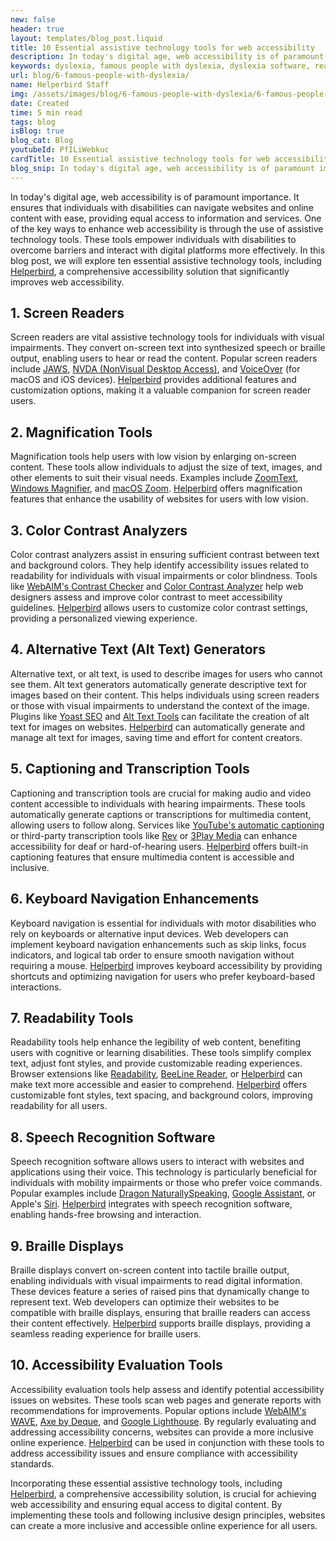 ```yaml
---
new: false
header: true
layout: templates/blog_post.liquid
title: 10 Essential assistive technology tools for web accessibility
description: In today's digital age, web accessibility is of paramount importance. It ensures that individuals with disabilities can navigate websites and online content with ease, providing equal access to information and services. 
keywords: dyslexia, famous people with dyslexia, dyslexia software, reading mode, voice typing, text to speech, dyslexia fonts, accessibility software, Helperbird, Opendyslexic
url: blog/6-famous-people-with-dyslexia/
name: Helperbird Staff
img: /assets/images/blog/6-famous-people-with-dyslexia/6-famous-people-with-dyslexia.png
date: Created
time: 5 min read
tags: blog
isBlog: true
blog_cat: Blog
youtubeId: PfILiWebkuc
cardTitle: 10 Essential assistive technology tools for web accessibility
blog_snip: In today's digital age, web accessibility is of paramount importance. It ensures that individuals with disabilities can navigate websites and online content with ease, providing equal access to information and services. 
---
```




In today's digital age, web accessibility is of paramount importance. It ensures that individuals with disabilities can navigate websites and online content with ease, providing equal access to information and services. One of the key ways to enhance web accessibility is through the use of assistive technology tools. These tools empower individuals with disabilities to overcome barriers and interact with digital platforms more effectively. In this blog post, we will explore ten essential assistive technology tools, including [Helperbird](https://www.helperbird.com/), a comprehensive accessibility solution that significantly improves web accessibility.

## 1. Screen Readers

Screen readers are vital assistive technology tools for individuals with visual impairments. They convert on-screen text into synthesized speech or braille output, enabling users to hear or read the content. Popular screen readers include [JAWS](https://www.freedomscientific.com/products/software/jaws/), [NVDA (NonVisual Desktop Access)](https://www.nvaccess.org/), and [VoiceOver](https://www.apple.com/accessibility/mac/vision/) (for macOS and iOS devices). [Helperbird](https://www.helperbird.com/) provides additional features and customization options, making it a valuable companion for screen reader users.

## 2. Magnification Tools

Magnification tools help users with low vision by enlarging on-screen content. These tools allow individuals to adjust the size of text, images, and other elements to suit their visual needs. Examples include [ZoomText](https://www.zoomtext.com/), [Windows Magnifier](https://support.microsoft.com/windows/magnify-your-screen-82e36d06-9ec3-5ba9-6d63-3f9a8b2c3cc4), and [macOS Zoom](https://support.apple.com/guide/mac-help/zoom-the-screen-mh14155/mac). [Helperbird](https://www.helperbird.com/) offers magnification features that enhance the usability of websites for users with low vision.

## 3. Color Contrast Analyzers

Color contrast analyzers assist in ensuring sufficient contrast between text and background colors. They help identify accessibility issues related to readability for individuals with visual impairments or color blindness. Tools like [WebAIM's Contrast Checker](https://webaim.org/resources/contrastchecker/) and [Color Contrast Analyzer](https://www.paciellogroup.com/resources/contrastanalyser/) help web designers assess and improve color contrast to meet accessibility guidelines. [Helperbird](https://www.helperbird.com/) allows users to customize color contrast settings, providing a personalized viewing experience.

## 4. Alternative Text (Alt Text) Generators

Alternative text, or alt text, is used to describe images for users who cannot see them. Alt text generators automatically generate descriptive text for images based on their content. This helps individuals using screen readers or those with visual impairments to understand the context of the image. Plugins like [Yoast SEO](https://yoast.com/wordpress/plugins/seo/) and [Alt Text Tools](https://www.alt-text-tools.com/) can facilitate the creation of alt text for images on websites. [Helperbird](https://www.helperbird.com/) can automatically generate and manage alt text for images, saving time and effort for content creators.

## 5. Captioning and Transcription Tools

Captioning and transcription tools are crucial for making audio and video content accessible to individuals with hearing impairments. These tools automatically generate captions or transcriptions for multimedia content, allowing users to follow along. Services like [YouTube's automatic captioning](https://support.google.com/youtube/answer/2734796?hl=en) or third-party transcription tools like [Rev](https://www.rev.com/) or [3Play Media](https://www.3playmedia.com/) can enhance accessibility for deaf or hard-of-hearing users. [Helperbird](https://www.helperbird.com/) offers built-in captioning features that ensure multimedia content is accessible and inclusive.

## 6. Keyboard Navigation Enhancements

Keyboard navigation is essential for individuals with motor disabilities who rely on keyboards or alternative input devices. Web developers can implement keyboard navigation enhancements such as skip links, focus indicators, and logical tab order to ensure smooth navigation without requiring a mouse. [Helperbird](https://www.helperbird.com/features/shortcuts/) improves keyboard accessibility by providing shortcuts and optimizing navigation for users who prefer keyboard-based interactions.

## 7. Readability Tools

Readability tools help enhance the legibility of web content, benefiting users with cognitive or learning disabilities. These tools simplify complex text, adjust font styles, and provide customizable reading experiences. Browser extensions like [Readability](https://www.readability.com/), [BeeLine Reader](https://www.beelinereader.com/), or [Helperbird](https://www.helperbird.com/features/) can make text more accessible and easier to comprehend. [Helperbird](https://www.helperbird.com/) offers customizable font styles, text spacing, and background colors, improving readability for all users.

## 8. Speech Recognition Software

Speech recognition software allows users to interact with websites and applications using their voice. This technology is particularly beneficial for individuals with mobility impairments or those who prefer voice commands. Popular examples include [Dragon NaturallySpeaking](https://www.nuance.com/dragon.html), [Google Assistant](https://assistant.google.com/), or Apple's [Siri](https://www.apple.com/siri/). [Helperbird](https://www.helperbird.com/) integrates with speech recognition software, enabling hands-free browsing and interaction.

## 9. Braille Displays

Braille displays convert on-screen content into tactile braille output, enabling individuals with visual impairments to read digital information. These devices feature a series of raised pins that dynamically change to represent text. Web developers can optimize their websites to be compatible with braille displays, ensuring that braille readers can access their content effectively. [Helperbird](https://www.helperbird.com/) supports braille displays, providing a seamless reading experience for braille users.

## 10. Accessibility Evaluation Tools

Accessibility evaluation tools help assess and identify potential accessibility issues on websites. These tools scan web pages and generate reports with recommendations for improvements. Popular options include [WebAIM's WAVE](https://wave.webaim.org/), [Axe by Deque](https://www.deque.com/axe/), and [Google Lighthouse](https://developers.google.com/web/tools/lighthouse). By regularly evaluating and addressing accessibility concerns, websites can provide a more inclusive online experience. [Helperbird](https://www.helperbird.com/) can be used in conjunction with these tools to address accessibility issues and ensure compliance with accessibility standards.

Incorporating these essential assistive technology tools, including [Helperbird](https://www.helperbird.com/), a comprehensive accessibility solution, is crucial for achieving web accessibility and ensuring equal access to digital content. By implementing these tools and following inclusive design principles, websites can create a more inclusive and accessible online experience for all users.
